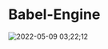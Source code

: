 # Babel-Engine

![2022-05-09 03;22;12](https://user-images.githubusercontent.com/67337620/167309959-a60b71b3-ec33-4424-b0fe-c020545186a1.gif)
